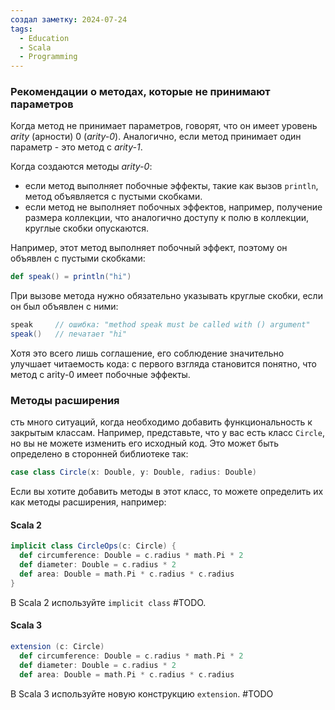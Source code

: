 ```yaml
---
создал заметку: 2024-07-24
tags:
  - Education
  - Scala
  - Programming
---
```

### Рекомендации о методах, которые не принимают параметров
Когда метод не принимает параметров, говорят, что он имеет уровень _arity_ (арности) 0 (_arity-0_). Аналогично, если метод принимает один параметр - это метод с _arity-1_.

Когда создаются методы _arity-0_:
- если метод выполняет побочные эффекты, такие как вызов `println`, метод объявляется с пустыми скобками.
- если метод не выполняет побочных эффектов, например, получение размера коллекции, что аналогично доступу к полю в коллекции, круглые скобки опускаются.

Например, этот метод выполняет побочный эффект, поэтому он объявлен с пустыми скобками:
```scala
def speak() = println("hi")
```
При вызове метода нужно обязательно указывать круглые скобки, если он был объявлен с ними:
```scala
speak     // ошибка: "method speak must be called with () argument"
speak()   // печатает "hi"
```
Хотя это всего лишь соглашение, его соблюдение значительно улучшает читаемость кода: с первого взгляда становится понятно, что метод с arity-0 имеет побочные эффекты.
### Методы расширения
сть много ситуаций, когда необходимо добавить функциональность к закрытым классам. Например, представьте, что у вас есть класс `Circle`, но вы не можете изменить его исходный код. Это может быть определено в сторонней библиотеке так:
```scala
case class Circle(x: Double, y: Double, radius: Double)
```
Если вы хотите добавить методы в этот класс, то можете определить их как методы расширения, например:
#### Scala 2
```scala
implicit class CircleOps(c: Circle) {
  def circumference: Double = c.radius * math.Pi * 2
  def diameter: Double = c.radius * 2
  def area: Double = math.Pi * c.radius * c.radius
}
```
В Scala 2 используйте `implicit class` #TODO.
#### Scala 3
```scala
extension (c: Circle)
  def circumference: Double = c.radius * math.Pi * 2
  def diameter: Double = c.radius * 2
  def area: Double = math.Pi * c.radius * c.radius
```
В Scala 3 используйте новую конструкцию `extension`. #TODO